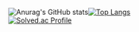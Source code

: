 ![Anurag's GitHub stats](https://github-readme-stats.vercel.app/api?username=csj1430&show_icons=true&theme=dracula)[![Top Langs](https://github-readme-stats.vercel.app/api/top-langs/?username=csj1430&layout=compact)](https://github.com/csj1430/github-readme-stats) <br>
[![Solved.ac Profile](http://mazassumnida.wtf/api/generate_badge?boj=csj1430)](https://solved.ac/csj1430)
